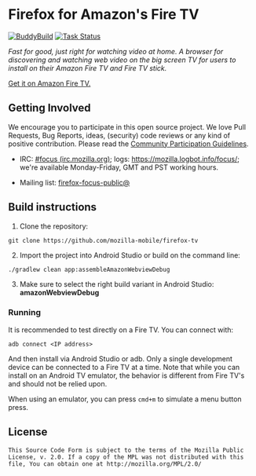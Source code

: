# Firefox for Amazon's Fire TV

[![BuddyBuild](https://dashboard.buddybuild.com/api/statusImage?appID=5a3050c4aa895000017cd42e&branch=master&build=latest)](https://dashboard.buddybuild.com/apps/5a3050c4aa895000017cd42e/build/latest?branch=master)
[![Task Status](https://github.taskcluster.net/v1/repository/mozilla-mobile/firefox-tv/master/badge.svg)](https://github.taskcluster.net/v1/repository/mozilla-mobile/firefox-tv/master/latest)

_Fast for good, just right for watching video at home. A browser for
discovering and watching web video on the big screen TV for users to install on
their Amazon Fire TV and Fire TV stick._

[Get it on Amazon Fire TV.][amazon link]

## Getting Involved
We encourage you to participate in this open source project. We love Pull
Requests, Bug Reports, ideas, (security) code reviews or any kind of positive
contribution. Please read the [Community Participation
Guidelines](https://www.mozilla.org/en-US/about/governance/policies/participation/).

* IRC: [#focus (irc.mozilla.org)](https://wiki.mozilla.org/IRC); logs:
https://mozilla.logbot.info/focus/; we're available Monday-Friday, GMT and PST
working hours.

* Mailing list:
[firefox-focus-public@](https://mail.mozilla.org/listinfo/firefox-focus-public)

## Build instructions
1. Clone the repository:

  ```shell
  git clone https://github.com/mozilla-mobile/firefox-tv
  ```

2. Import the project into Android Studio or build on the command line:

  ```shell
  ./gradlew clean app:assembleAmazonWebviewDebug
  ```

3. Make sure to select the right build variant in Android Studio: **amazonWebviewDebug**

### Running
It is recommended to test directly on a Fire TV. You can connect with:
```shell
adb connect <IP address>
```

And then install via Android Studio or adb. Only a single development device
can be connected to a Fire TV at a time. Note that while you can install on an
Android TV emulator, the behavior is different from Fire TV's and should not be
relied upon.

When using an emulator, you can press `cmd+m` to simulate a menu button press.

## License

    This Source Code Form is subject to the terms of the Mozilla Public
    License, v. 2.0. If a copy of the MPL was not distributed with this
    file, You can obtain one at http://mozilla.org/MPL/2.0/

[amazon link]: https://www.amazon.com/dp/B078B5YMPD/ref=sr_1_1
